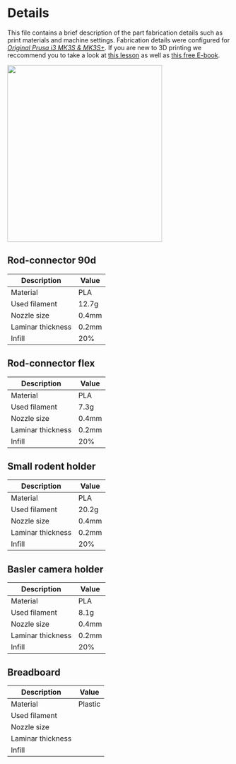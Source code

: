 # Details
This file contains a brief description of the part fabrication details such as print materials and machine settings. Fabrication details were configured for *[Original Prusa i3 MK3S & MK3S+](https://www.prusa3d.com/product/original-prusa-i3-mk3s-kit-3/)*. If you are new to 3D printing we reccommend you to take a look at [this lesson](https://hackmd.io/pVnRQfivSkOsd6ixdPiq6A#3D-printing) as well as [this free E-book](https://www.prusa3d.com/page/basics-of-3d-printing-with-josef-prusa_490/).


<img align="center" width="350" height="400" src="https://i.imgur.com/xInvHkS.gif">


## Rod-connector 90d
|Description|Value|
|---|---|
|Material| PLA
|Used filament| 12.7g
|Nozzle size| 0.4mm
|Laminar thickness| 0.2mm
|Infill| 20%

## Rod-connector flex
|Description|Value|
|---|---|
|Material| PLA
|Used filament| 7.3g
|Nozzle size| 0.4mm
|Laminar thickness| 0.2mm
|Infill| 20%

## Small rodent holder
|Description|Value|
|---|---|
|Material| PLA
|Used filament| 20.2g
|Nozzle size| 0.4mm
|Laminar thickness| 0.2mm
|Infill| 20%

## Basler camera holder
|Description|Value|
|---|---|
|Material| PLA
|Used filament| 8.1g
|Nozzle size| 0.4mm
|Laminar thickness| 0.2mm
|Infill| 20%

## Breadboard
|Description|Value|
|---|---|
|Material| Plastic
|Used filament|
|Nozzle size| 
|Laminar thickness|
|Infill| 
